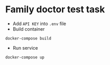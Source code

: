 # Family doctor test task
* Add `API KEY` into `.env` file
* Build container
```
docker-compose build
```
* Run service
```
docker-compose up
```

